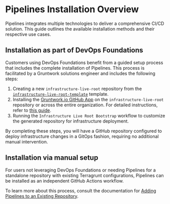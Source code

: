  # Pipelines Installation Overview

Pipelines integrates multiple technologies to deliver a comprehensive CI/CD solution. This guide outlines the available installation methods and their respective use cases.

## Installation as part of DevOps Foundations

Customers using DevOps Foundations benefit from a guided setup process that includes the complete installation of Pipelines. This process is facilitated by a Gruntwork solutions engineer and includes the following steps:

1. Creating a new `infrastructure-live-root` repository from the [`infrastructure-live-root-template`](https://github.com/gruntwork-io/infrastructure-live-root-template) template.
2. Installing the [Gruntwork.io GitHub App](https://github.com/apps/gruntwork-io) on the `infrastructure-live-root` repository or across the entire organization. For detailed instructions, refer to [this guide](/2.0/docs/pipelines/installation/viagithubapp).
3. Running the `Infrastructure Live Root Bootstrap` workflow to customize the generated repository for infrastructure deployment.

By completing these steps, you will have a GitHub repository configured to deploy infrastructure changes in a GitOps fashion, requiring no additional manual intervention.

## Installation via manual setup

For users not leveraging DevOps Foundations or needing Pipelines for a standalone repository with existing Terragrunt configurations, Pipelines can be installed as an independent GitHub Actions workflow.

To learn more about this process, consult the documentation for [Adding Pipelines to an Existing Repository](/2.0/docs/pipelines/installation/addingexistingrepo).

